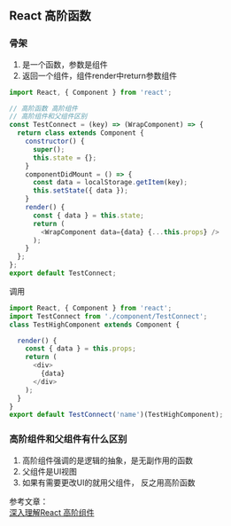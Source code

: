 
##  React 高阶函数
### 骨架
1. 是一个函数，参数是组件
2. 返回一个组件，组件render中return参数组件
```javascript
import React, { Component } from 'react';

// 高阶函数 高阶组件
// 高阶组件和父组件区别
const TestConnect = (key) => (WrapComponent) => {
  return class extends Component {
    constructor() {
      super();
      this.state = {};
    }
    componentDidMount = () => {
      const data = localStorage.getItem(key);
      this.setState({ data });
    }
    render() {
      const { data } = this.state;
      return (
        <WrapComponent data={data} {...this.props} />
      );
    }
  };
};
export default TestConnect;

```
调用
```javascript
import React, { Component } from 'react';
import TestConnect from './component/TestConnect';
class TestHighComponent extends Component {

  render() {
    const { data } = this.props;
    return (
      <div>
        {data}
      </div>
    );
  }
}
export default TestConnect('name')(TestHighComponent);
```

### 高阶组件和父组件有什么区别
1. 高阶组件强调的是逻辑的抽象，是无副作用的函数
2. 父组件是UI视图
3. 如果有需要更改UI的就用父组件， 反之用高阶函数

参考文章：  
[深入理解React 高阶组件](https://www.jianshu.com/p/3fdbcef475af)